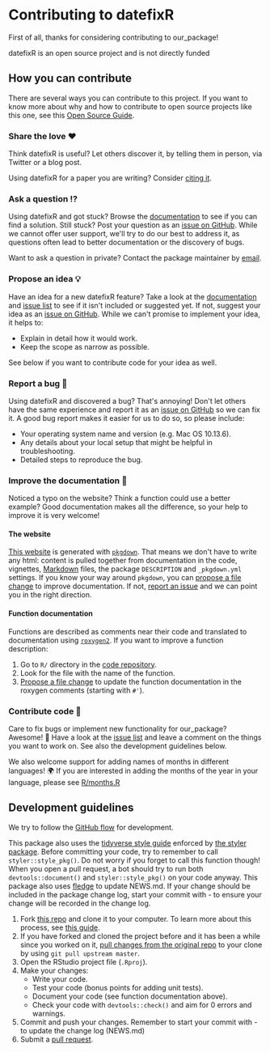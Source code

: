# Contributing to datefixR

<!-- This CONTRIBUTING.md is adapted from https://gist.github.com/peterdesmet/e90a1b0dc17af6c12daf6e8b2f044e7c -->

First of all, thanks for considering contributing to our_package!

datefixR is an open source project and is not directly funded

[repo]: https://github.com/ropensci/datefixR
[issues]: https://github.com/ropensci/datefixR/issues
[new_issue]: https://github.com/ropensci/datefixR/issues/new
[website]: https://docs.ropensci.org/datefixR/
[citation]: https://docs.ropensci.org/datefixR/authors.html#citation
[email]: mailto:nathan.constantine-cooke@ed.ac.uk

## How you can contribute

There are several ways you can contribute to this project. If you want to know more about why and how to contribute to open source projects like this one, see this [Open Source Guide](https://opensource.guide/how-to-contribute/).

### Share the love ❤️

Think datefixR is useful? Let others discover it, by telling them in person, via Twitter or a blog post.

Using datefixR for a paper you are writing? Consider [citing it][citation].

### Ask a question ⁉️

Using datefixR and got stuck? Browse the [documentation][website] to see if you can find a solution. Still stuck? Post your question as an [issue on GitHub][new_issue]. While we cannot offer user support, we'll try to do our best to address it, as questions often lead to better documentation or the discovery of bugs.

Want to ask a question in private? Contact the package maintainer by [email][email].

### Propose an idea 💡

Have an idea for a new datefixR feature? Take a look at the [documentation][website] and [issue list][issues] to see if it isn't included or suggested yet. If not, suggest your idea as an [issue on GitHub][new_issue]. While we can't promise to implement your idea, it helps to:

* Explain in detail how it would work.
* Keep the scope as narrow as possible.

See below if you want to contribute code for your idea as well.

### Report a bug 🐛

Using datefixR and discovered a bug? That's annoying! Don't let others have the same experience and report it as an [issue on GitHub][new_issue] so we can fix it. A good bug report makes it easier for us to do so, so please include:

* Your operating system name and version (e.g. Mac OS 10.13.6).
* Any details about your local setup that might be helpful in troubleshooting.
* Detailed steps to reproduce the bug.

### Improve the documentation 📖

Noticed a typo on the website? Think a function could use a better example? Good documentation makes all the difference, so your help to improve it is very welcome!

#### The website

[This website][website] is generated with [`pkgdown`](http://pkgdown.r-lib.org/). That means we don't have to write any html: content is pulled together from documentation in the code, vignettes, [Markdown](https://guides.github.com/features/mastering-markdown/) files, the package `DESCRIPTION` and `_pkgdown.yml` settings. If you know your way around `pkgdown`, you can [propose a file change](https://help.github.com/articles/editing-files-in-another-user-s-repository/) to improve documentation. If not, [report an issue][new_issue] and we can point you in the right direction.

#### Function documentation

Functions are described as comments near their code and translated to documentation using [`roxygen2`](https://klutometis.github.io/roxygen/). If you want to improve a function description:

1. Go to `R/` directory in the [code repository][repo].
2. Look for the file with the name of the function.
3. [Propose a file change](https://help.github.com/articles/editing-files-in-another-user-s-repository/) to update the function documentation in the roxygen comments (starting with `#'`).

### Contribute code 📝

Care to fix bugs or implement new functionality for our_package? Awesome! 👏 Have a look at the [issue list][issues] and leave a comment on the things you want to work on. See also the development guidelines below.

We also welcome support for adding names of months in different languages! 🌍 If 
you are interested in adding the months of the year in your language, please 
see [R/months.R](https://github.com/ropensci/datefixR/blob/main/R/months.R)

## Development guidelines

We try to follow the [GitHub flow](https://guides.github.com/introduction/flow/) for development.

This package also uses the [tidyverse style guide](https://style.tidyverse.org)
enforced by [the styler package](https://www.tidyverse.org/blog/2017/12/styler-1.0.0/).
Before committing your code, try to remember to call  `styler::style_pkg()`.
Do not worry if you forget to call this function though! When you open a pull
request, a bot should try to run both `devtools::document()` and
`styler::style_pkg()` on your code anyway. This package also uses
[fledge](https://cynkra.github.io/fledge/) to update NEWS.md. If your change
should be included in the package change log, start your commit with  - to ensure
your change will be recorded in the change log. 

1. Fork [this repo][repo] and clone it to your computer. To learn more about this process, see [this guide](https://guides.github.com/activities/forking/).
2. If you have forked and cloned the project before and it has been a while since you worked on it, [pull changes from the original repo](https://help.github.com/articles/merging-an-upstream-repository-into-your-fork/) to your clone by using `git pull upstream master`.
3. Open the RStudio project file (`.Rproj`).
4. Make your changes:
    * Write your code.
    * Test your code (bonus points for adding unit tests).
    * Document your code (see function documentation above).
    * Check your code with `devtools::check()` and aim for 0 errors and warnings.
5. Commit and push your changes. Remember to start your commit with - to update
the change log (NEWS.md)
6. Submit a [pull request](https://guides.github.com/activities/forking/#making-a-pull-request).
